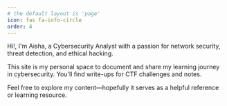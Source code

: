 ```yaml
---
# the default layout is 'page'
icon: fas fa-info-circle
order: 4
---
```



Hi!, I'm Aisha, a Cybersecurity Analyst with a passion for network security, threat detection, and ethical hacking.

This site is my personal space to document and share my learning journey in cybersecurity. You'll find write-ups for CTF challenges and notes.

Feel free to explore my content—hopefully it serves as a helpful reference or learning resource.


